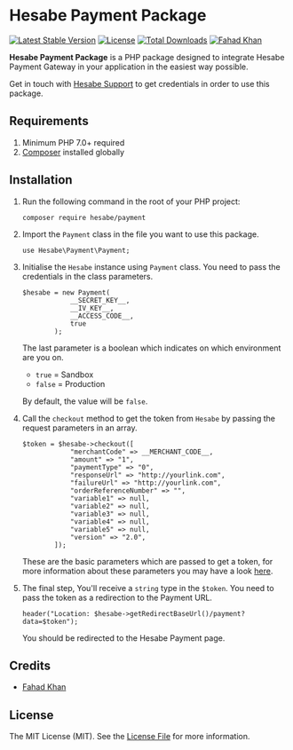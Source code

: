 # Hesabe Payment Package

[![Latest Stable Version](https://poser.pugx.org/hesabe/payment/v)](https://packagist.org/packages/hesabe/payment) 
[![License](https://poser.pugx.org/nextpack/nextpack/license)](https://packagist.org/packages/nextpack/nextpack)
[![Total Downloads](https://poser.pugx.org/hesabe/payment/downloads)](https://packagist.org/packages/hesabe/payment)
[![Fahad Khan](https://img.shields.io/badge/Author-Fahad%20Khan-orange.svg)](https://hesabe.com)

**Hesabe Payment Package** is a PHP package designed to integrate Hesabe Payment Gateway in your application in the easiest way possible.

Get in touch with [Hesabe Support](mailto:support@hesabe.com) to get credentials in order to use this package.

## Requirements
1. Minimum PHP 7.0+ required
2. [Composer](https://getcomposer.org) installed globally

## Installation
1. Run the following command in the root of your PHP project:
    ```
    composer require hesabe/payment
    ```
2.  Import the `Payment` class in the file you want to use this package.
    ```
    use Hesabe\Payment\Payment; 
    ```
3. Initialise the `Hesabe` instance using `Payment` class. 
You need to pass the credentials in the class parameters.
    ```
    $hesabe = new Payment(
                __SECRET_KEY__,
                __IV_KEY__,
                __ACCESS_CODE__,
                true
            );
    ```
   The last parameter is a boolean which indicates on which environment are you on.
   - `true`  = Sandbox
   - `false` = Production
    
   By default, the value will be `false`.
   
4. Call the `checkout` method to get the token from `Hesabe` by passing the request parameters in an array.
    ```
    $token = $hesabe->checkout([
                "merchantCode" => __MERCHANT_CODE__,
                "amount" => "1",
                "paymentType" => "0",
                "responseUrl" => "http://yourlink.com",
                "failureUrl" => "http://yourlink.com",
                "orderReferenceNumber" => "",
                "variable1" => null,
                "variable2" => null,
                "variable3" => null,
                "variable4" => null,
                "variable5" => null,
                "version" => "2.0",
            ]);
    ```
   These are the basic parameters which are passed to get a token, for more information about these parameters you may have a look [here](https://developer.hesabe.com/index.html#posting-payment-data).

5. The final step, You'll receive a `string` type in the `$token`. You need to pass the token as a redirection to the Payment URL.
    ```
    header("Location: $hesabe->getRedirectBaseUrl()/payment?data=$token");
    ```
    You should be redirected to the Hesabe Payment page.

## Credits

- [Fahad Khan](https://github.com/fkhan-hesabe)

## License

The MIT License (MIT). See the [License File](https://github.com/nextpack/nextpack/blob/master/LICENSE) for more information.
